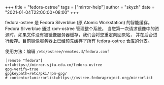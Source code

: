+++
title = "fedora-ostree"
tags = ["mirror-help"]
author = "skyzh"
date = "2021-01-04T22:00:00+08:00"
+++

fedora-ostree 是 Fedora Silverblue (原 Atomic Workstation) 的智能缓存。
Fedora Silverblue 通过 rpm-ostree 管理整个系统。
当您第一次请求镜像中的资源时，如果文件没有被镜像服务器缓存，我们会将您重定向回原站，
并在后台进行缓存。目前镜像服务器上已经预先缓存了所有 fedora-ostree 仓库的分支。

使用方法：编辑 `/etc/ostree/remotes.d/fedora.conf`

```plain
[remote "fedora"]
url=https://mirror.sjtu.edu.cn/fedora-ostree
gpg-verify=true
gpgkeypath=/etc/pki/rpm-gpg/
# contenturl=mirrorlist=https://ostree.fedoraproject.org/mirrorlist
```
